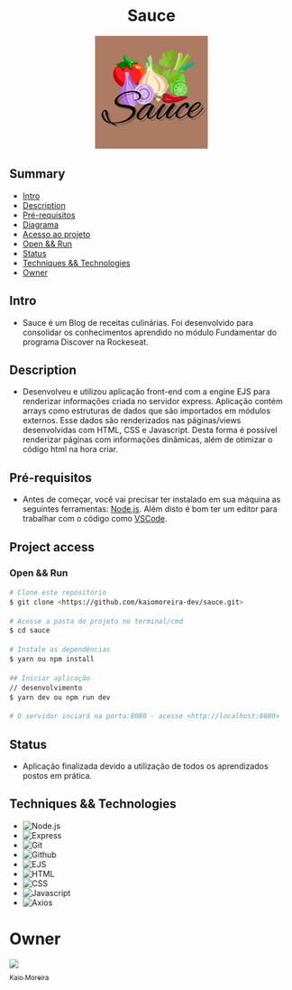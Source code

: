 <h1 align="center"> Sauce </h1>

<p align="center">
  <img width="200" height="200" src="https://github.com/kaiomoreira-dev/sauce/blob/main/views/images/Sauce500x500.png">
</p>

## Summary
- [Intro](#intro)
- [Description](#description)
- [Pré-requisitos](#pré-requisitos)
- [Diagrama](#diagram)
- [Acesso ao projeto](#project-access)
- [Open && Run](#open--run)
- [Status](#status)
- [Techniques && Technologies](#techniques--technologies)
- [Owner](#owner)

## Intro
* Sauce é um Blog de receitas culinárias. Foi desenvolvido para consolidar os conhecimentos aprendido no módulo Fundamentar do programa Discover na Rockeseat.

## Description
* Desenvolveu e utilizou aplicação front-end com a engine EJS para renderizar informações criada no servidor express. Aplicação contém arrays como estruturas de dados que são importados em módulos externos. Esse dados são renderizados nas páginas/views desenvolvidas com HTML, CSS e Javascript. Desta forma é possível renderizar páginas com informações dinâmicas, além de otimizar o código html na hora criar.

## Pré-requisitos
* Antes de começar, você vai precisar ter instalado em sua máquina as seguintes ferramentas:
[Node.js](https://nodejs.org/en/). 
Além disto é bom ter um editor para trabalhar com o código como 
[VSCode](https://code.visualstudio.com/).

## Project access

### Open && Run
```bash
# Clone este repositório
$ git clone <https://github.com/kaiomoreira-dev/sauce.git>

# Acesse a pasta do projeto no terminal/cmd
$ cd sauce

# Instale as dependências
$ yarn ou npm install

## Iniciar aplicação
// desenvolvimento
$ yarn dev ou npm run dev

# O servidor inciará na porta:8080 - acesse <http://localhost:8080>
```
## Status 
* Aplicação finalizada devido a utilização de todos os aprendizados postos em prática.

## Techniques && Technologies

* ![Node.js](https://img.shields.io/badge/-Node.js-%234F4F4F)
* ![Express](https://img.shields.io/badge/-Express-%234F4F4F)
* ![Git](https://img.shields.io/badge/-Git-%234F4F4F)
* ![Github](https://img.shields.io/badge/-Github-%234F4F4F)
* ![EJS](https://img.shields.io/badge/-EJS-grey)
* ![HTML](https://img.shields.io/badge/-HTML-grey)
* ![CSS](https://img.shields.io/badge/-CSS-grey)
* ![Javascript](https://img.shields.io/badge/-Javascript-grey)
* ![Axios](https://img.shields.io/badge/-Axios-grey)

# Owner
[<img src="https://avatars.githubusercontent.com/u/56137536?s=400&u=a74073f1d0f605815a4f343436c791ab7b7dc184&v=4" width=115><br><sub>Kaio Moreira</sub>](https://github.com/kaiomoreira-dev)

